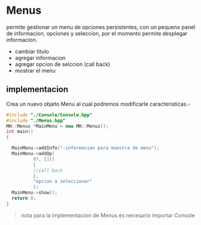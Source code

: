 # Menus
permite gestionar un menu de opciones persistentes, con un pequeno panel de informacion, opciones y seleccion, por el momento permite desplegar informacion.

- cambiar titulo
- agregar informacion
- agregar opcion de selccion (call back)
- mostrar el menu

## implementacion
Crea un nuevo objeto Menu al cual podremos modificarle caracteristicas.-
``` cpp
#include "./Console/Console.hpp"
#include "./Menus.hpp"
MH::Menus *MainMenu = new MH::Menus();
int main()
{

  MainMenu->addInfo("-informacion para muestra de menu");
  MainMenu->addOp(
          97, []()
          { 
          //call back 
          },
          "opcion a seleccionar"
          );
  MainMenu->show();
  return 0;
}
```


> nota para la implementacion de Menus es necesario importar Console 
